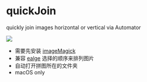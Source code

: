 # quickJoin
quickly join images horizontal or vertical via Automator

![](https://wx1.sinaimg.cn/large/66e22e28ly1fwyoxoqz8ug20m80e11kx.gif)

- 需要先安装 [imageMagick](https://www.imagemagick.org/)
- 兼容 [ealge](https://eagle.cool/) 选择的顺序来排列图片
- 自动打开拼图所在的文件夹
- macOS only
